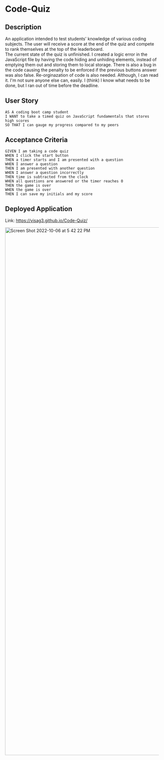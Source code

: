 # Code-Quiz

## Description
An application intended to test students' knowledge of various coding subjects. The user will receive a score at the end of the quiz and compete to rank themselves at the top of the leaderboard.\
The current state of the quiz is unfinished. I created a logic error in the JavaScript file by having the code hiding and unhiding elements, instead of emptying them out and storing them to local storage. There is also a bug in the code causing the penalty to be enforced if the previous buttons answer was also false. Re-orginazation  of code is also needed. Although, I can read it. I'm not sure anyone else can, easily. I (think) I know what needs to be done, but I ran out of time before the deadline.

## User Story

```
AS A coding boot camp student
I WANT to take a timed quiz on JavaScript fundamentals that stores high scores
SO THAT I can gauge my progress compared to my peers
```

## Acceptance Criteria

```
GIVEN I am taking a code quiz
WHEN I click the start button
THEN a timer starts and I am presented with a question
WHEN I answer a question
THEN I am presented with another question
WHEN I answer a question incorrectly
THEN time is subtracted from the clock
WHEN all questions are answered or the timer reaches 0
THEN the game is over
WHEN the game is over
THEN I can save my initials and my score
```
## Deployed Application

Link: https://visag3.github.io/Code-Quiz/

<img width="1728" alt="Screen Shot 2022-10-06 at 5 42 22 PM" src="https://user-images.githubusercontent.com/113649683/194424334-a7aafa82-6629-4922-9195-ce192902b3b1.png">
